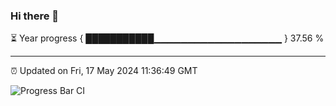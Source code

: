 ### Hi there 👋

⏳ Year progress { ███████████▁▁▁▁▁▁▁▁▁▁▁▁▁▁▁▁▁▁▁ } 37.56 %

---

⏰ Updated on Fri, 17 May 2024 11:36:49 GMT

![Progress Bar CI](https://github.com/IshwaranRudhara/GIT-ACTION/workflows/Progress%20Bar%20CI/badge.svg)
